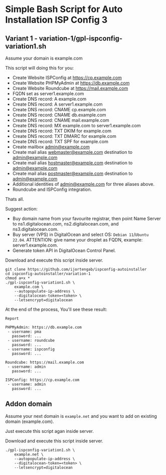 # Simple Bash Script for Auto Installation ISP Config 3

## Variant 1 - variation-1/gpl-ispconfig-variation1.sh

Assume your domain is example.com

This script will doing this for you:

- Create Website ISPConfig at https://cp.example.com
- Create Website PHPMyAdmin at https://db.example.com
- Create Website Roundcube at https://mail.example.com
- FQDN set as server1.example.com
- Create DNS record: A example.com
- Create DNS record: A server1.example.com
- Create DNS record: CNAME cp.example.com
- Create DNS record: CNAME db.example.com
- Create DNS record: CNAME mail.example.com
- Create DNS record: MX example.com to server1.example.com
- Create DNS record: TXT DKIM for example.com
- Create DNS record: TXT DMARC for example.com
- Create DNS record: TXT SPF for example.com
- Create mailbox admin@example.com
- Create mail alias webmaster@example.com destination to admin@example.com
- Create mail alias hostmaster@example.com destination to admin@example.com
- Create mail alias postmaster@example.com destination to admin@example.com
- Additional identities of admin@example.com for three aliases above.
- Roundcube and ISPConfig integration.

Thats all.

Suggest action:

- Buy domain name from your favourite registrar, then point Name Server to
  ns1.digitalocean.com, ns2.digitalocean.com, and ns3.digitalocean.com.
- Buy server (VPS) in DigitalOcean and select OS: `Debian 11`/`Ubuntu 22.04`.
  ATTENTION: give name your droplet as FQDN, example: server1.example.com.
- Generate token API in DigitalOcean Control Panel.

Download and execute this script inside server.

```
git clone https://github.com/ijortengab/ispconfig-autoinstaller
cd ispconfig-autoinstaller/variation-1
chmod a+x *
./gpl-ispconfig-variation1.sh \
    example.com \
    --autopopulate-ip-address \
    --digitalocean-token=<token> \
    --letsencrypt=digitalocean
```

At the end of the process, You'll see these result:

```
Report

PHPMyAdmin: https://db.example.com
 - username: pma
   password: ...
 - username: roundcube
   password: ...
 - username: ispconfig
   password: ...

Roundcube: https://mail.example.com
 - username: admin
   password: ...

ISPConfig: https://cp.example.com
 - username: admin
   password: ...
```

## Addon domain

Assume your next domain is `example.net` and you want to add on existing domain (example.com).

Just execute this script agan inside server.

Download and execute this script inside server.

```
./gpl-ispconfig-variation1.sh \
    example.net \
    --autopopulate-ip-address \
    --digitalocean-token=<token> \
    --letsencrypt=digitalocean
```
